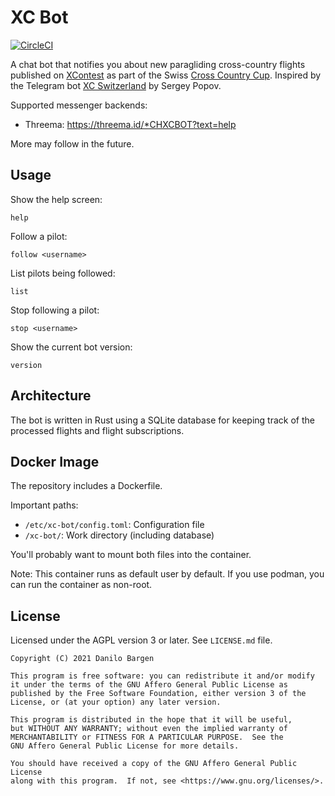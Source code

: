 # XC Bot

[![CircleCI][circle-ci-badge]][circle-ci]

A chat bot that notifies you about new paragliding cross-country flights
published on [XContest](https://www.xcontest.org/) as part of the Swiss [Cross
Country Cup](https://www.xcontest.org/switzerland/de/). Inspired by the
Telegram bot [XC Switzerland](https://telegram.me/XC_Swiss_Bot) by Sergey Popov.

Supported messenger backends:

- Threema: https://threema.id/*CHXCBOT?text=help

More may follow in the future.

## Usage

Show the help screen:

    help

Follow a pilot:

    follow <username>

List pilots being followed:

    list

Stop following a pilot:

    stop <username>

Show the current bot version:

    version

## Architecture

The bot is written in Rust using a SQLite database for keeping track of the
processed flights and flight subscriptions.

## Docker Image

The repository includes a Dockerfile.

Important paths:

- `/etc/xc-bot/config.toml`: Configuration file
- `/xc-bot/`: Work directory (including database)

You'll probably want to mount both files into the container.

Note: This container runs as default user by default. If you use podman, you
can run the container as non-root.

## License

Licensed under the AGPL version 3 or later. See `LICENSE.md` file.

    Copyright (C) 2021 Danilo Bargen

    This program is free software: you can redistribute it and/or modify
    it under the terms of the GNU Affero General Public License as
    published by the Free Software Foundation, either version 3 of the
    License, or (at your option) any later version.

    This program is distributed in the hope that it will be useful,
    but WITHOUT ANY WARRANTY; without even the implied warranty of
    MERCHANTABILITY or FITNESS FOR A PARTICULAR PURPOSE.  See the
    GNU Affero General Public License for more details.

    You should have received a copy of the GNU Affero General Public License
    along with this program.  If not, see <https://www.gnu.org/licenses/>.

<!-- Badges -->
[circle-ci]: https://circleci.com/gh/dbrgn/xc-bot/tree/main
[circle-ci-badge]: https://circleci.com/gh/dbrgn/xc-bot/tree/main.svg?style=shield
